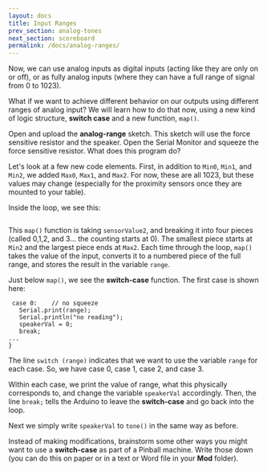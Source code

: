 ```yaml
---
layout: docs
title: Input Ranges
prev_section: analog-tones
next_section: scoreboard
permalink: /docs/analog-ranges/
--- 
```


Now, we can use analog inputs as digital inputs (acting like they are only on or off), or as fully analog inputs (where they can have a full range of signal from 0 to 1023). 

What if we want to achieve different behavior on our outputs using different ranges of analog input? We will learn how to do that now, using a new kind of logic structure, **switch case** and a new function, ```map()```.

Open and upload the **analog-range** sketch. This sketch will use the force sensitive resistor and the speaker. Open the Serial Monitor and squeeze the force sensitive resistor. What does this program do?

Let's look at a few new code elements. First, in addition to ```Min0```, ```Min1```, and ```Min2```, we added ```Max0```, ```Max1```, and ```Max2```. For now, these are all 1023, but these values may change (especially for the proximity sensors once they are mounted to your table).

Inside the loop, we see this:

```int range = map(sensorValue2, Min2, Max2, 0, 3);
```

This ```map()``` function is taking ```sensorValue2```, and breaking it into four pieces (called 0,1,2, and 3... the counting starts at 0). The smallest piece starts at ```Min2``` and the largest piece ends at ```Max2```. Each time through the loop, ```map()``` takes the value of the input, converts it to a numbered piece of the full range, and stores the result in the variable ```range```.

Just below ```map()```, we see the **switch-case** function. The first case is shown here:

```switch (range) {
 case 0:    // no squeeze
   Serial.print(range);
   Serial.println("no reading");
   speakerVal = 0;
   break;
...
}
```

The line ```switch (range)``` indicates that we want to use the variable ```range``` for each case. So, we have case 0, case 1, case 2, and case 3. 

Within each case, we print the value of range, what this physically corresponds to, and change the variable ```speakerVal``` accordingly. Then, the line ```break;``` tells the Arduino to leave the **switch-case** and go back into the loop. 

Next we simply write ```speakerVal``` to ```tone()``` in the same way as before.

Instead of making modifications, brainstorm some other ways you might want to use a **switch-case** as part of a Pinball machine. Write those down (you can do this on paper or in a text or Word file in your **Mod** folder).